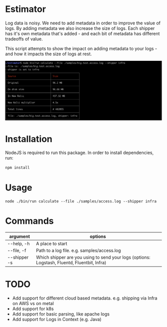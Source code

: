 Estimator
=========
Log data is noisy. We need to add metadata in order to improve the value of logs. By adding metadata we also increase the size of logs. Each shipper has it's own metadata that's added - and each bit of metadata has different tradeoffs of value.

This script attempts to show the impact on adding metadata to your logs - and how it impacts the size of logs at rest.

![Screenshot ofestimator running](https://github.com/juliangiuca/estimator/blob/main/images/screenshot.png?raw=true)


# Installation
NodeJS is required to run this package. In order to install dependencies, run:
```
npm install
```

# Usage
<!-- usage -->
```
node ./bin/run calculate --file ./samples/access.log --shipper infra
```

# Commands
<!-- commands -->

argument | options
---------|-------------
--help, -h | A place to start
--file, -f | Path to a log file. e.g. samples/access.log
--shipper -s | Which shipper are you using to send your logs (options: Logstash, Fluentd, Fluentbit, Infra)

# TODO
* Add support for different cloud based metadata. e.g. shipping via Infra on AWS vs on metal
* Add support for k8s
* Add support for basic parsing, like apache logs
* Add support for Logs in Context (e.g. Java)
